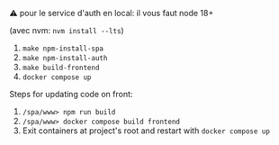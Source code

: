 
⚠ pour le service d'auth en local: il vous faut node 18+

(avec nvm: `nvm install --lts`)

1. `make npm-install-spa`
2. `make npm-install-auth`
3. `make build-frontend`
4. `docker compose up`

Steps for updating code on front:
1. `/spa/www> npm run build`
2. `/spa/www> docker compose build frontend`
3. Exit containers at project's root and restart with `docker compose up`
